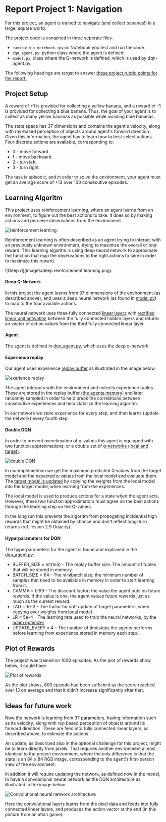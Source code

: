 # Report Project 1: Navigation

For this project, an agent is trained to navigate (and collect bananas!) in a large, square world.

The project code is contained in three seperate files.

* `navigation_notebook.ipynb`: Notebook you test and run the code.
* `dqn_agent.py`: python class where the agent is defined.
* `model.py`: class where the Q-network is defined, which is used by dqn-agent.py.

The following headings are target to answer [these project rubric points for the report.](https://review.udacity.com/#!/rubrics/1889/view)

## Project Setup
A reward of +1 is provided for collecting a yellow banana, and a reward of -1 is provided for collecting a blue banana. Thus, the goal of your agent is to collect as many yellow bananas as possible while avoiding blue bananas.

The state space has 37 dimensions and contains the agent's velocity, along with ray-based perception of objects around agent's forward direction. Given this information, the agent has to learn how to best select actions. Four discrete actions are available, corresponding to:

* 0 - move forward.
* 1 - move backward.
* 2 - turn left.
* 3 - turn right.

The task is episodic, and in order to solve the environment, your agent must get an average score of +13 over 100 consecutive episodes.

## Learning Algoritm
This project uses reinforcement learning, where an agent learns from an environment, to figure out the best actions to take. It does so by making actions and perceive observations from the environment.

![reinforcement learning](images/dqn-architecture.png).

Reinforcement learning is often described as an agent trying to interact with an previously unknown environment, trying to maximize the overall or total reward. This learning algoritm is using deep neural network to approxmate the function that map the observations to the right actions to take in order to maximize this reward.

![Deep rl](images/deep reinforcement learning.png).

#### Deep Q-Network
In this project the agent learns from 37 dimmensions of the environment (as described above), and uses a deep neural network (as found in [model.py](model.py)) to map to the four avaiable actions.

The neural network uses three fully connected [linear layers](https://pytorch.org/docs/stable/nn.html#linear) with [rectified linear unit activation](https://pytorch.org/docs/stable/nn.html#torch.nn.functional.relu) between the fully connected hidden layers and returns an vector of action values from the third fully connected linear layer.

#### Agent
The agent is defined in [dqn_agent.py](dqn_agent.py), which uses the deep q-network.

#### Experience replay
Our agent uses experience [replay buffer](https://github.com/SigveMartin/drlnd/blob/22c0a477933d6c0e8b72c8ab45f74173025badd4/project_1_Navigation/dqn_agent.py#L120) as illustrated in the image below.

![exerience replay](images/replaybuffer.png)

The agent interacts with the environment and collects experience tuples. These are stored in the replay buffer ([the agents memory](https://github.com/SigveMartin/drlnd/blob/22c0a477933d6c0e8b72c8ab45f74173025badd4/project_1_Navigation/dqn_agent.py#L41)) and later randomly sampled in order to help break the correlations between consecutive experiences and help stabilize the learning algoritm.

In our network we store experience for every step, and then learns (update the network) every fourth step.

#### Double DQN
In order to prevent overetimation of q-values this agent is equipped with two function approximations, or a double set of [q-networks (local and target)](https://github.com/SigveMartin/drlnd/blob/22c0a477933d6c0e8b72c8ab45f74173025badd4/project_1_Navigation/dqn_agent.py#L36).

![double DQN](images/doubleq.png)

In our implemention we get the maximum predicted Q values from the target model and the expected q-values from the local model and evaluate them. The [target model is updated](https://github.com/SigveMartin/drlnd/blob/22c0a477933d6c0e8b72c8ab45f74173025badd4/project_1_Navigation/dqn_agent.py#L106) by copying the weights from the local model into the target model, when learning from the experiences.

The local model is used to produce actions for a state when the agent acts. However, these two function approximators must agree on the best actions through the learning step on the Q-values.

In the long run this prevents the algoritm from propogating incidential high rewards that might be obtained by chance and don't reflect long-turn returns (ref. lesson 2.9 Udacity).

#### Hyperparameters for DQN
The hyperparameters for the agent is found and explained in the [dqn_agent.py](dqn_agent.py).

* BUFFER_SIZE = int(1e5) -
The replay buffer size. The amount of tuples that will be stored in memory.
* BATCH_SIZE = 64 -
The minibatch size; the minimum number of samples that need to be available in memory in order to start learning from it.
* GAMMA = 0.99 -
The discount factor; the value the agent puts on future rewards. If the value is one, the agent values future rewards just as much as the current reward.
* TAU = 1e-3 - The factor for soft update of target parameters, when copying over weights from local model.
* LR = 5e-4 -
The learning rate used to train the neural networks, by the [adam optimizer](https://github.com/SigveMartin/drlnd/blob/16a3234cefbdb55bfd5f9f9d84152fb2275f00ff/project_1_Navigation/dqn_agent.py#L39)
* UPDATE_EVERY = 4 -
The number of timesteps the agents performs before learning from experience stored in memory each step.

## Plot of Rewards

The project was trained on 1000 episodes. As the plot of rewards show below, it could have

![Plot of rewards](images/projec_1_results.png)

As the plot shows, 600 episode had been sufficient as the score reached over 13 on average and that it didn't increase significantly after that.

## Ideas for future work

Now the network is learning from 37 parameters, having information such as its velocity, along with ray-based perception of objects around its forward direction. These are feed into fully connected linear layers, as described above, to estimate the actions.

An update, as described also in the optional challenge for this project, might be to learn directly from pixels. That requires another environment almost identical to the project environment, where the only difference is that the state is an 84 x 84 RGB image, corresponding to the agent's first-person view of the environment.

In addition it will require updating the network, as defined now in the model, to have a convolutional neural network as the DQN architecture as illustrated in the image below.

![Convolutional neural network architecture](images/dqn-architecture.png)

Here the convolutional layers learns from the pixel data and feeds into fully connected linear layers, and produces the action vector at the end (in this picture from an attari game). 
